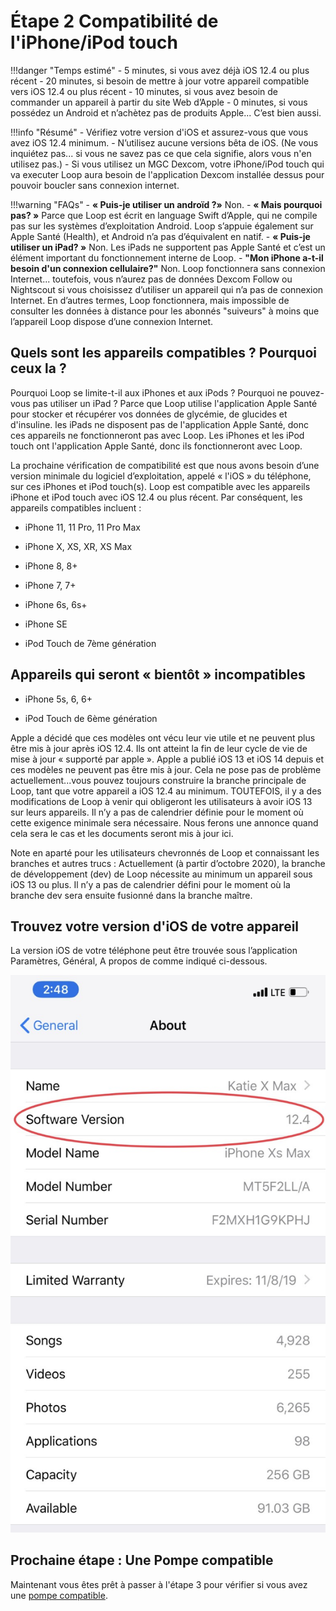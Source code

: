 # Étape 2 Compatibilité de l'iPhone/iPod touch

!!!danger "Temps estimé"
    - 5 minutes, si vous avez déjà iOS 12.4 ou plus récent
    - 20 minutes, si besoin de mettre à jour votre appareil compatible vers iOS 12.4 ou plus récent
    - 10 minutes, si vous avez besoin de commander un appareil à partir du site Web d’Apple
    - 0 minutes, si vous possédez un Android et n’achètez pas de produits Apple... C’est bien aussi.

!!!info "Résumé"
    - Vérifiez votre version d'iOS et assurez-vous que vous avez iOS 12.4 minimum.
    - N’utilisez aucune versions bêta de iOS. (Ne vous inquiétez pas... si vous ne savez pas ce que cela signifie, alors vous n'en utilisez pas.)
    - Si vous utilisez un MGC Dexcom, votre iPhone/iPod touch qui va executer Loop aura besoin de l'application Dexcom installée dessus pour pouvoir boucler sans connexion internet.

!!!warning "FAQs"
    - **« Puis-je utiliser un androïd ?»** Non.
    - **« Mais pourquoi pas? »** Parce que Loop est écrit en language Swift d’Apple, qui ne compile pas sur les systèmes d’exploitation Android.  Loop s’appuie également sur Apple Santé (Health), et Android n’a pas d’équivalent en natif.
    - **« Puis-je utiliser un iPad? »** Non. Les iPads ne supportent pas Apple Santé et c’est un élément important du fonctionnement interne de Loop.
    - **"Mon iPhone a-t-il besoin d'un connexion cellulaire?"** Non. Loop fonctionnera sans connexion Internet... toutefois, vous n’aurez pas de données Dexcom Follow ou Nightscout si vous choisissez d’utiliser un appareil qui n’a pas de connexion Internet. En d’autres termes, Loop fonctionnera, mais impossible de consulter les données à distance pour les abonnés "suiveurs" à moins que l’appareil Loop dispose d’une connexion Internet.

## Quels sont les appareils compatibles ? Pourquoi ceux la ?

Pourquoi Loop se limite-t-il aux iPhones et aux iPods ? Pourquoi ne pouvez-vous pas utiliser un iPad ? Parce que Loop utilise l'application Apple Santé pour stocker et récupérer vos données de glycémie, de glucides et d'insuline. les iPads ne disposent pas de l'application Apple Santé, donc ces appareils ne fonctionneront pas avec Loop. Les iPhones et les iPod touch ont l'application Apple Santé, donc ils fonctionneront avec Loop.

La prochaine vérification de compatibilité est que nous avons besoin d’une version minimale du logiciel d’exploitation, appelé « l'iOS » du téléphone, sur ces iPhones et iPod touch(s). Loop est compatible avec les appareils iPhone et iPod touch avec iOS 12.4 ou plus récent. Par conséquent, les appareils compatibles incluent :

- iPhone 11, 11 Pro, 11 Pro Max

- iPhone X, XS, XR, XS Max

- iPhone 8, 8+

- iPhone 7, 7+

- iPhone 6s, 6s+

- iPhone SE

- iPod Touch de 7ème génération

## Appareils qui seront « bientôt » incompatibles

- iPhone 5s, 6, 6+

- iPod Touch de 6ème génération

Apple a décidé que ces modèles ont vécu leur vie utile et ne peuvent plus être mis à jour après iOS 12.4. Ils ont atteint la fin de leur cycle de vie de mise à jour « supporté par apple ». Apple a publié iOS 13 et iOS 14 depuis et ces modèles ne peuvent pas être mis à jour. Cela ne pose pas de problème actuellement...vous pouvez toujours construire la branche principale de Loop, tant que votre appareil a iOS 12.4 au minimum. TOUTEFOIS, il y a des modifications de Loop à venir qui obligeront les utilisateurs à avoir iOS 13 sur leurs appareils. Il n’y a pas de calendrier définie pour le moment où cette exigence minimale sera nécessaire.  Nous ferons une annonce quand cela sera le cas et les documents seront mis à jour ici.

Note en aparté pour les utilisateurs chevronnés de Loop et connaissant les branches et autres trucs : Actuellement (à partir d’octobre 2020), la branche de développement (dev) de Loop nécessite au minimum un appareil sous iOS 13 ou plus. Il n’y a pas de calendrier défini pour le moment où la branche dev sera ensuite fusionné dans la branche maître.

## Trouvez votre version d'iOS de votre appareil

La version iOS de votre téléphone peut être trouvée sous l’application Paramètres, Général, A propos de comme indiqué ci-dessous.

![img/ios.jpg](img/ios.jpg)

## Prochaine étape : Une Pompe compatible

Maintenant vous êtes prêt à passer à l'étape 3 pour vérifier si vous avez une [pompe compatible](step3.md).
